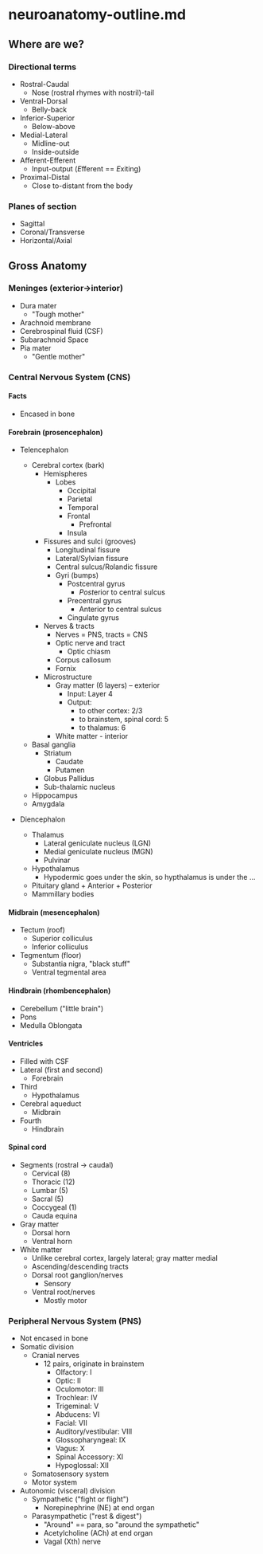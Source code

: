 # neuroanatomy-outline.md

## Where are we?

### Directional terms

- Rostral-Caudal
    + Nose (rostral rhymes with nostril)-tail
- Ventral-Dorsal
    + Belly-back
- Inferior-Superior
    + Below-above
- Medial-Lateral
    + Midline-out
    + Inside-outside
- Afferent-Efferent
    + Input-output (*E*fferent == *E*xiting)
- Proximal-Distal
    + Close to-distant from the body

### Planes of section

- Sagittal
- Coronal/Transverse
- Horizontal/Axial

## Gross Anatomy

### Meninges (exterior-\>interior)

- Dura mater
    + "Tough mother"
- Arachnoid membrane
- Cerebrospinal fluid (CSF)
- Subarachnoid Space
- Pia mater
    + "Gentle mother"

### Central Nervous System (CNS)

#### Facts

- Encased in bone

#### Forebrain (prosencephalon)

- Telencephalon
    + Cerebral cortex (bark)
        * Hemispheres
            - Lobes
                - Occipital
                - Parietal
                - Temporal
                - Frontal
                    - Prefrontal
                - Insula
        * Fissures and sulci (grooves)
            - Longitudinal fissure
            - Lateral/Sylvian fissure
            - Central sulcus/Rolandic fissure
            - Gyri (bumps)
                - Postcentral gyrus
                    + *Post*erior to central sulcus
                - Precentral gyrus
                    + Anterior to central sulcus
                - Cingulate gyrus
        * Nerves & tracts
            - Nerves = PNS, tracts = CNS
            - Optic nerve and tract
                - Optic chiasm
            - Corpus callosum
            - Fornix
        * Microstructure
            - Gray matter (6 layers) – exterior
                - Input: Layer 4
                - Output:
                    - to other cortex: 2/3
                    - to brainstem, spinal cord: 5
                    - to thalamus: 6                  
            - White matter - interior

    - Basal ganglia
        - Striatum
            - Caudate
            - Putamen
        - Globus Pallidus
        - Sub-thalamic nucleus
    - Hippocampus
    - Amygdala

- Diencephalon
    - Thalamus
        - Lateral geniculate nucleus (LGN)
        - Medial geniculate nucleus (MGN)
        - Pulvinar
    - Hypothalamus
        + Hypodermic goes under the skin, so hypthalamus is under the ...
    - Pituitary gland
            + Anterior
            + Posterior
    - Mammillary bodies

#### Midbrain (mesencephalon)

- Tectum (roof)
    - Superior colliculus
    - Inferior colliculus
- Tegmentum (floor)
    - Substantia nigra, "black stuff"
    - Ventral tegmental area

#### Hindbrain (rhombencephalon)

- Cerebellum ("little brain")
- Pons
- Medulla Oblongata 

#### Ventricles

- Filled with CSF
- Lateral (first and second)
    - Forebrain
- Third
    - Hypothalamus
- Cerebral aqueduct
    - Midbrain
- Fourth
    - Hindbrain

#### Spinal cord

- Segments (rostral -\> caudal)
    - Cervical (8)
    - Thoracic (12)
    - Lumbar (5)
    - Sacral (5)
    - Coccygeal (1)
    - Cauda equina
- Gray matter
    - Dorsal horn
    - Ventral horn
- White matter
    - Unlike cerebral cortex, largely lateral; gray matter medial
    - Ascending/descending tracts
    - Dorsal root ganglion/nerves
        - Sensory
    - Ventral root/nerves
        - Mostly motor

### Peripheral Nervous System (PNS)

- Not encased in bone
- Somatic division
    - Cranial nerves
        - 12 pairs, originate in brainstem
            - Olfactory: I
            - Optic: II
            - Oculomotor: III
            - Trochlear: IV
            - Trigeminal: V
            - Abducens: VI
            - Facial: VII
            - Auditory/vestibular: VIII
            - Glossopharyngeal: IX
            - Vagus: X
            - Spinal Accessory: XI
            - Hypoglossal: XII
    - Somatosensory system
    - Motor system
- Autonomic (visceral) division
    - Sympathetic ("fight or flight")
        - Norepinephrine (NE) at end organ
    - Parasympathetic ("rest & digest")
        + "Around" == para, so "around the sympathetic"
        + Acetylcholine (ACh) at end organ
        + Vagal (Xth) nerve
